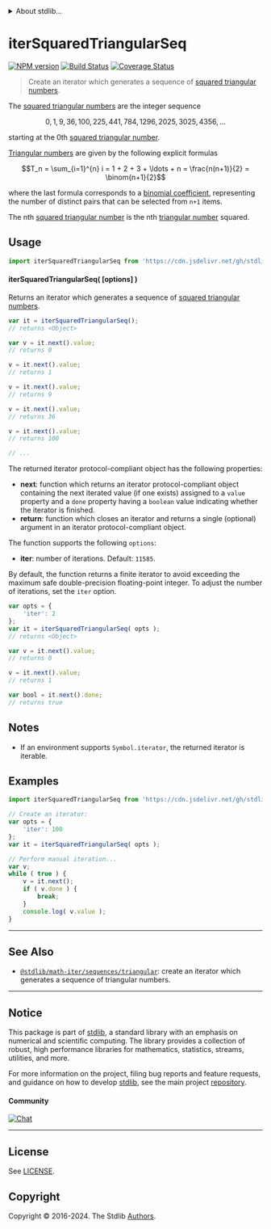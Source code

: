 <!--

@license Apache-2.0

Copyright (c) 2020 The Stdlib Authors.

Licensed under the Apache License, Version 2.0 (the "License");
you may not use this file except in compliance with the License.
You may obtain a copy of the License at

   http://www.apache.org/licenses/LICENSE-2.0

Unless required by applicable law or agreed to in writing, software
distributed under the License is distributed on an "AS IS" BASIS,
WITHOUT WARRANTIES OR CONDITIONS OF ANY KIND, either express or implied.
See the License for the specific language governing permissions and
limitations under the License.

-->


<details>
  <summary>
    About stdlib...
  </summary>
  <p>We believe in a future in which the web is a preferred environment for numerical computation. To help realize this future, we've built stdlib. stdlib is a standard library, with an emphasis on numerical and scientific computation, written in JavaScript (and C) for execution in browsers and in Node.js.</p>
  <p>The library is fully decomposable, being architected in such a way that you can swap out and mix and match APIs and functionality to cater to your exact preferences and use cases.</p>
  <p>When you use stdlib, you can be absolutely certain that you are using the most thorough, rigorous, well-written, studied, documented, tested, measured, and high-quality code out there.</p>
  <p>To join us in bringing numerical computing to the web, get started by checking us out on <a href="https://github.com/stdlib-js/stdlib">GitHub</a>, and please consider <a href="https://opencollective.com/stdlib">financially supporting stdlib</a>. We greatly appreciate your continued support!</p>
</details>

# iterSquaredTriangularSeq

[![NPM version][npm-image]][npm-url] [![Build Status][test-image]][test-url] [![Coverage Status][coverage-image]][coverage-url] <!-- [![dependencies][dependencies-image]][dependencies-url] -->

> Create an iterator which generates a sequence of [squared triangular numbers][oeis-a000537].

<!-- Section to include introductory text. Make sure to keep an empty line after the intro `section` element and another before the `/section` close. -->

<section class="intro">

The [squared triangular numbers][squared-triangular-number] are the integer sequence

<!-- <equation class="equation" label="eq:squared_triangular_numbers_sequence" align="center" raw="0, 1, 9, 36, 100, 225, 441, 784, 1296, 2025, 3025, 4356, \ldots" alt="Triangular number sequence"> -->

```math
0, 1, 9, 36, 100, 225, 441, 784, 1296, 2025, 3025, 4356, \ldots
```

<!-- <div class="equation" align="center" data-raw-text="0, 1, 9, 36, 100, 225, 441, 784, 1296, 2025, 3025, 4356, \ldots" data-equation="eq:squared_triangular_numbers_sequence">
    <img src="https://cdn.jsdelivr.net/gh/stdlib-js/stdlib@ffa1a1acab2d2c9973d3ad22a5dfc25afd86767a/lib/node_modules/@stdlib/math/iter/sequences/squared-triangular/docs/img/equation_squared_triangular_numbers_sequence.svg" alt="Triangular number sequence">
    <br>
</div> -->

<!-- </equation> -->

starting at the 0th [squared triangular number][squared-triangular-number].

[Triangular numbers][@stdlib/math/iter/sequences/triangular] are given by the following explicit formulas

<!-- <equation class="equation" label="eq:triangular_numbers" align="center" raw="T_n = \sum_{i=1}^{n} i = 1 + 2 + 3 + \ldots + n = \frac{n(n+1)}{2} = \binom{n+1}{2}" alt="Triangular number formulas"> -->

```math
T_n = \sum_{i=1}^{n} i = 1 + 2 + 3 + \ldots + n = \frac{n(n+1)}{2} = \binom{n+1}{2}
```

<!-- <div class="equation" align="center" data-raw-text="T_n = \sum_{i=1}^{n} i = 1 + 2 + 3 + \ldots + n = \frac{n(n+1)}{2} = \binom{n+1}{2}" data-equation="eq:triangular_numbers">
    <img src="https://cdn.jsdelivr.net/gh/stdlib-js/stdlib@ffa1a1acab2d2c9973d3ad22a5dfc25afd86767a/lib/node_modules/@stdlib/math/iter/sequences/squared-triangular/docs/img/equation_triangular_numbers.svg" alt="Triangular number formulas">
    <br>
</div> -->

<!-- </equation> -->

where the last formula corresponds to a [binomial coefficient][@stdlib/math/base/special/binomcoef], representing the number of distinct pairs that can be selected from `n+1` items.

The nth [squared triangular number][squared-triangular-number] is the nth [triangular number][@stdlib/math/iter/sequences/triangular] squared.

</section>

<!-- /.intro -->

<!-- Package usage documentation. -->



<section class="usage">

## Usage

```javascript
import iterSquaredTriangularSeq from 'https://cdn.jsdelivr.net/gh/stdlib-js/math-iter-sequences-squared-triangular@v0.2.1-deno/mod.js';
```

#### iterSquaredTriangularSeq( \[options] )

Returns an iterator which generates a sequence of [squared triangular numbers][squared-triangular-number].

```javascript
var it = iterSquaredTriangularSeq();
// returns <Object>

var v = it.next().value;
// returns 0

v = it.next().value;
// returns 1

v = it.next().value;
// returns 9

v = it.next().value;
// returns 36

v = it.next().value;
// returns 100

// ...
```

The returned iterator protocol-compliant object has the following properties:

-   **next**: function which returns an iterator protocol-compliant object containing the next iterated value (if one exists) assigned to a `value` property and a `done` property having a `boolean` value indicating whether the iterator is finished.
-   **return**: function which closes an iterator and returns a single (optional) argument in an iterator protocol-compliant object.

The function supports the following `options`:

-   **iter**: number of iterations. Default: `11585`.

By default, the function returns a finite iterator to avoid exceeding the maximum safe double-precision floating-point integer. To adjust the number of iterations, set the `iter` option.

```javascript
var opts = {
    'iter': 2
};
var it = iterSquaredTriangularSeq( opts );
// returns <Object>

var v = it.next().value;
// returns 0

v = it.next().value;
// returns 1

var bool = it.next().done;
// returns true
```

</section>

<!-- /.usage -->

<!-- Package usage notes. Make sure to keep an empty line after the `section` element and another before the `/section` close. -->

<section class="notes">

## Notes

-   If an environment supports `Symbol.iterator`, the returned iterator is iterable.

</section>

<!-- /.notes -->

<!-- Package usage examples. -->

<section class="examples">

## Examples

<!-- eslint no-undef: "error" -->

```javascript
import iterSquaredTriangularSeq from 'https://cdn.jsdelivr.net/gh/stdlib-js/math-iter-sequences-squared-triangular@v0.2.1-deno/mod.js';

// Create an iterator:
var opts = {
    'iter': 100
};
var it = iterSquaredTriangularSeq( opts );

// Perform manual iteration...
var v;
while ( true ) {
    v = it.next();
    if ( v.done ) {
        break;
    }
    console.log( v.value );
}
```

</section>

<!-- /.examples -->

<!-- Section to include cited references. If references are included, add a horizontal rule *before* the section. Make sure to keep an empty line after the `section` element and another before the `/section` close. -->

<section class="references">

</section>

<!-- /.references -->

<!-- Section for related `stdlib` packages. Do not manually edit this section, as it is automatically populated. -->

<section class="related">

* * *

## See Also

-   <span class="package-name">[`@stdlib/math-iter/sequences/triangular`][@stdlib/math/iter/sequences/triangular]</span><span class="delimiter">: </span><span class="description">create an iterator which generates a sequence of triangular numbers.</span>

</section>

<!-- /.related -->

<!-- Section for all links. Make sure to keep an empty line after the `section` element and another before the `/section` close. -->


<section class="main-repo" >

* * *

## Notice

This package is part of [stdlib][stdlib], a standard library with an emphasis on numerical and scientific computing. The library provides a collection of robust, high performance libraries for mathematics, statistics, streams, utilities, and more.

For more information on the project, filing bug reports and feature requests, and guidance on how to develop [stdlib][stdlib], see the main project [repository][stdlib].

#### Community

[![Chat][chat-image]][chat-url]

---

## License

See [LICENSE][stdlib-license].


## Copyright

Copyright &copy; 2016-2024. The Stdlib [Authors][stdlib-authors].

</section>

<!-- /.stdlib -->

<!-- Section for all links. Make sure to keep an empty line after the `section` element and another before the `/section` close. -->

<section class="links">

[npm-image]: http://img.shields.io/npm/v/@stdlib/math-iter-sequences-squared-triangular.svg
[npm-url]: https://npmjs.org/package/@stdlib/math-iter-sequences-squared-triangular

[test-image]: https://github.com/stdlib-js/math-iter-sequences-squared-triangular/actions/workflows/test.yml/badge.svg?branch=v0.2.1
[test-url]: https://github.com/stdlib-js/math-iter-sequences-squared-triangular/actions/workflows/test.yml?query=branch:v0.2.1

[coverage-image]: https://img.shields.io/codecov/c/github/stdlib-js/math-iter-sequences-squared-triangular/main.svg
[coverage-url]: https://codecov.io/github/stdlib-js/math-iter-sequences-squared-triangular?branch=main

<!--

[dependencies-image]: https://img.shields.io/david/stdlib-js/math-iter-sequences-squared-triangular.svg
[dependencies-url]: https://david-dm.org/stdlib-js/math-iter-sequences-squared-triangular/main

-->

[chat-image]: https://img.shields.io/gitter/room/stdlib-js/stdlib.svg
[chat-url]: https://app.gitter.im/#/room/#stdlib-js_stdlib:gitter.im

[stdlib]: https://github.com/stdlib-js/stdlib

[stdlib-authors]: https://github.com/stdlib-js/stdlib/graphs/contributors

[umd]: https://github.com/umdjs/umd
[es-module]: https://developer.mozilla.org/en-US/docs/Web/JavaScript/Guide/Modules

[deno-url]: https://github.com/stdlib-js/math-iter-sequences-squared-triangular/tree/deno
[deno-readme]: https://github.com/stdlib-js/math-iter-sequences-squared-triangular/blob/deno/README.md
[umd-url]: https://github.com/stdlib-js/math-iter-sequences-squared-triangular/tree/umd
[umd-readme]: https://github.com/stdlib-js/math-iter-sequences-squared-triangular/blob/umd/README.md
[esm-url]: https://github.com/stdlib-js/math-iter-sequences-squared-triangular/tree/esm
[esm-readme]: https://github.com/stdlib-js/math-iter-sequences-squared-triangular/blob/esm/README.md
[branches-url]: https://github.com/stdlib-js/math-iter-sequences-squared-triangular/blob/main/branches.md

[stdlib-license]: https://raw.githubusercontent.com/stdlib-js/math-iter-sequences-squared-triangular/main/LICENSE

[oeis-a000537]: https://oeis.org/A000537

[squared-triangular-number]: https://en.wikipedia.org/wiki/Squared_triangular_number

[@stdlib/math/base/special/binomcoef]: https://github.com/stdlib-js/math-base-special-binomcoef/tree/deno

<!-- <related-links> -->

[@stdlib/math/iter/sequences/triangular]: https://github.com/stdlib-js/math-iter-sequences-triangular/tree/deno

<!-- </related-links> -->

</section>

<!-- /.links -->
